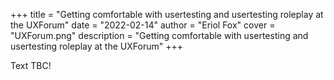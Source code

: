 +++
title = "Getting comfortable with usertesting and usertesting roleplay at the UXForum"
date = "2022-02-14"
author = "Eriol Fox"
cover = "UXForum.png"
description = "Getting comfortable with usertesting and usertesting roleplay at the UXForum"
+++


Text TBC!